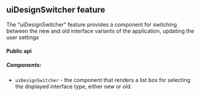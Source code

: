 ## uiDesignSwitcher feature

The "uiDesignSwitcher" feature provides a component for switching between the new and old interface variants of the application, updating the user settings

#### Public api

##### Components:

-   `uiDesignSwitcher` - the component that renders a list box for selecting the displayed interface type, either new or old.
